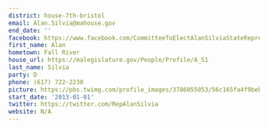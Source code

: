 ```yaml
---
district: house-7th-bristol
email: Alan.Silvia@mahouse.gov
end_date: ''
facebook: https://www.facebook.com/CommitteeToElectAlanSilviaStateRepresentative/
first_name: Alan
hometown: Fall River
house_url: https://malegislature.gov/People/Profile/A_S1
last_name: Silvia
party: D
phone: (617) 722-2230
picture: https://pbs.twimg.com/profile_images/3786055053/56c165fa4f9beba94d5ea84c483e650c_400x400.jpeg
start_date: '2013-01-01'
twitter: https://twitter.com/RepAlanSilvia
website: N/A
---
```

